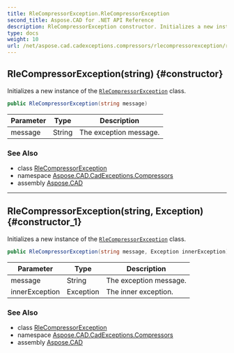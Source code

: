 ```yaml
---
title: RleCompressorException.RleCompressorException
second_title: Aspose.CAD for .NET API Reference
description: RleCompressorException constructor. Initializes a new instance of the RleCompressorException class
type: docs
weight: 10
url: /net/aspose.cad.cadexceptions.compressors/rlecompressorexception/rlecompressorexception/
---
```

## RleCompressorException(string) {#constructor}

Initializes a new instance of the [`RleCompressorException`](../) class.

```csharp
public RleCompressorException(string message)
```

| Parameter | Type | Description |
| --- | --- | --- |
| message | String | The exception message. |

### See Also

* class [RleCompressorException](../)
* namespace [Aspose.CAD.CadExceptions.Compressors](../../../aspose.cad.cadexceptions.compressors/)
* assembly [Aspose.CAD](../../../)

---

## RleCompressorException(string, Exception) {#constructor_1}

Initializes a new instance of the [`RleCompressorException`](../) class.

```csharp
public RleCompressorException(string message, Exception innerException)
```

| Parameter | Type | Description |
| --- | --- | --- |
| message | String | The exception message. |
| innerException | Exception | The inner exception. |

### See Also

* class [RleCompressorException](../)
* namespace [Aspose.CAD.CadExceptions.Compressors](../../../aspose.cad.cadexceptions.compressors/)
* assembly [Aspose.CAD](../../../)


